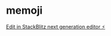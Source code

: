# memoji

[Edit in StackBlitz next generation editor ⚡️](https://stackblitz.com/~/github.com/oknoorap/memoji)